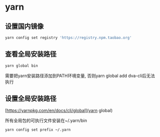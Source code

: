 # yarn

## 设置国内镜像

```bash
yarn config set registry 'https://registry.npm.taobao.org'
```

## 查看全局安装路径

```bash
yarn global bin
```

需要把yarn安装路径添加到PATH环境变量, 否则yarn global add dva-cli后无法执行

## 设置全局安装路径

[https://yarnpkg.com/en/docs/cli/global](yarn global)

所有全局包的可执行文件安装在~/.yarn/bin

```bash
yarn config set prefix ~/.yarn
```
